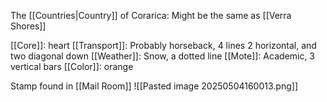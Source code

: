 The [[Countries|Country]] of Corarica: Might be the same as [[Verra Shores]]

[[Core]]: heart
[[Transport]]: Probably horseback, 4 lines 2 horizontal, and two diagonal down
[[Weather]]: Snow, a dotted line
[[Mote]]: Academic, 3 vertical bars
[[Color]]: orange

Stamp found in [[Mail Room]]
![[Pasted image 20250504160013.png]]